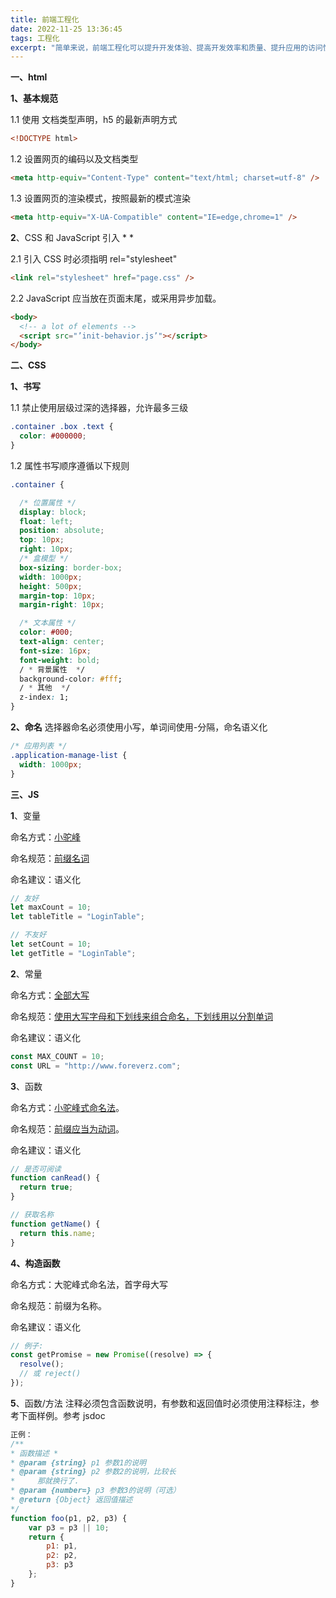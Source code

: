 ```yaml
---
title: 前端工程化
date: 2022-11-25 13:36:45
tags: 工程化
excerpt: "简单来说，前端工程化可以提升开发体验、提高开发效率和质量、提升应用的访问性能，一切以提高效率、降低成本、质量保证为目的的手段都属于工程化。注意：本文在前端研发生命周期仅包含 基本代码书写 的规范"
---
```


**一、html**

**1、基本规范**

1.1 使用 <!Doctype html> 文档类型声明，h5 的最新声明方式

```html
<!DOCTYPE html>
```

1.2 设置网页的编码以及文档类型

```html
<meta http-equiv="Content-Type" content="text/html; charset=utf-8" />
```

1.3 设置网页的渲染模式，按照最新的模式渲染

```html
<meta http-equiv="X-UA-Compatible" content="IE=edge,chrome=1" />
```

**2**、CSS 和 JavaScript 引入 \* \*

2.1 引入 CSS 时必须指明 rel="stylesheet"

```html
<link rel="stylesheet" href="page.css" />
```

2.2 JavaScript 应当放在页面末尾，或采用异步加载。

```html
<body>
  <!-- a lot of elements -->
  <script src="’init-behavior.js’"></script>
</body>
```

**二、CSS**

**1、书写**

1.1 禁止使用层级过深的选择器，允许最多三级

```css
.container .box .text {
  color: #000000;
}
```

1.2 属性书写顺序遵循以下规则

```css
.container {

  /* 位置属性 */
  display: block;
  float: left;
  position: absolute;
  top: 10px;
  right: 10px;
  /* 盒模型 */
  box-sizing: border-box;
  width: 1000px;
  height: 500px;
  margin-top: 10px;
  margin-right: 10px;

  /* 文本属性 */
  color: #000;
  text-align: center;
  font-size: 16px;
  font-weight: bold;
  / * 背景属性  */
  background-color: #fff;
  / * 其他  */
  z-index: 1;
}
```

**2、命名**
选择器命名必须使用小写，单词间使用-分隔，命名语义化

```css
/* 应用列表 */
.application-manage-list {
  width: 1000px;
}
```

**三、JS**

**1**、变量

命名方式：[小驼峰]()

命名规范：[前缀名词]()

命名建议：语义化

```js
// 友好
let maxCount = 10;
let tableTitle = "LoginTable";

// 不友好
let setCount = 10;
let getTitle = "LoginTable";
```

**2**、常量

命名方式：[全部大写]()

命名规范：[使用大写字母和下划线来组合命名，下划线用以分割单词]()

命名建议：语义化

```js
const MAX_COUNT = 10;
const URL = "http://www.foreverz.com";
```

**3**、函数

命名方式：[小驼峰式命名法]()。

命名规范：[前缀应当为动词]()。

命名建议：语义化

```js
// 是否可阅读
function canRead() {
  return true;
}

// 获取名称
function getName() {
  return this.name;
}
```

**4、构造函数**

命名方式：大驼峰式命名法，首字母大写

命名规范：前缀为名称。

命名建议：语义化

```js
// 例子:
const getPromise = new Promise((resolve) => {
  resolve();
  // 或 reject()
});
```

**5**、函数/方法 注释必须包含函数说明，有参数和返回值时必须使用注释标注，参考下面样例。参考 jsdoc

```js
正例：
/**
* 函数描述 *
* @param {string} p1 参数1的说明
* @param {string} p2 参数2的说明，比较长
*     那就换行了.
* @param {number=} p3 参数3的说明（可选）
* @return {Object} 返回值描述
*/
function foo(p1, p2, p3) {
    var p3 = p3 || 10;
    return {
        p1: p1,
        p2: p2,
        p3: p3
    };
}
```
